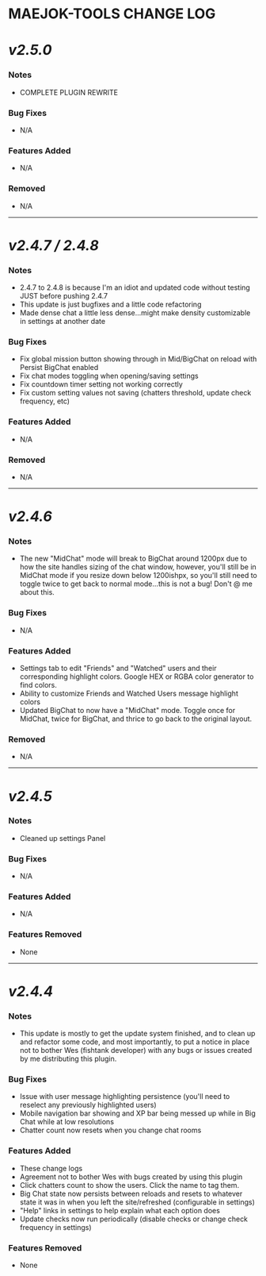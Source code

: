 # MAEJOK-TOOLS CHANGE LOG

# ***v2.5.0***
### Notes
 - COMPLETE PLUGIN REWRITE

### Bug Fixes
 - N/A

### Features Added
 - N/A

 ### Removed
 - N/A


---


# ***v2.4.7 / 2.4.8***
### Notes
 - 2.4.7 to 2.4.8 is because I'm an idiot and updated code without testing JUST before pushing 2.4.7
 - This update is just bugfixes and a little code refactoring
 - Made dense chat a little less dense...might make density customizable in settings at another date

### Bug Fixes
 - Fix global mission button showing through in Mid/BigChat on reload with Persist BigChat enabled
 - Fix chat modes toggling when opening/saving settings
 - Fix countdown timer setting not working correctly
 - Fix custom setting values not saving (chatters threshold, update check frequency, etc)

### Features Added
 - N/A

 ### Removed
 - N/A


---


# ***v2.4.6***
### Notes
 - The new "MidChat" mode will break to BigChat around 1200px due to how the site handles sizing of the chat window, however, you'll still be in MidChat mode if you resize down below 1200ishpx, so you'll still need to toggle twice to get back to normal mode...this is not a bug! Don't @ me about this.

### Bug Fixes
 - N/A

### Features Added
 - Settings tab to edit "Friends" and "Watched" users and their corresponding highlight colors.  Google HEX or RGBA color generator to find colors.
 - Ability to customize Friends and Watched Users message highlight colors
 - Updated BigChat to now have a "MidChat" mode. Toggle once for MidChat, twice for BigChat, and thrice to go back to the original layout.

 ### Removed
 - N/A


---


# ***v2.4.5***
### Notes
 - Cleaned up settings Panel

### Bug Fixes
 - N/A

### Features Added
 - N/A

 ### Features Removed
 - None


---

# ***v2.4.4***
### Notes
 - This update is mostly to get the update system finished, and to clean up and refactor some code, and most importantly, to put a notice in place not to bother Wes (fishtank developer) with any bugs or issues created by me distributing this plugin.

### Bug Fixes
 - Issue with user message highlighting persistence (you'll need to reselect any previously highlighted users)
 - Mobile navigation bar showing and XP bar being messed up while in Big Chat while at low resolutions
 - Chatter count now resets when you change chat rooms

### Features Added
 - These change logs
 - Agreement not to bother Wes with bugs created by using this plugin
 - Click chatters count to show the users.  Click the name to tag them.
 - Big Chat state now persists between reloads and resets to whatever state it was in when you left the site/refreshed (configurable in settings)
 - "Help" links in settings to help explain what each option does
 - Update checks now run periodically (disable checks or change check frequency in settings)

 ### Features Removed
 - None
